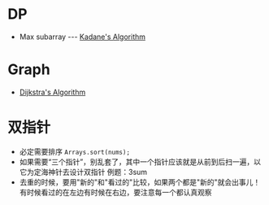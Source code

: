 # DP

- Max subarray --- [Kadane's Algorithm](https://en.wikipedia.org/wiki/Maximum_subarray_problem#Kadane's_algorith)

# Graph

- [Dijkstra's Algorithm](https://leetcode.com/problems/network-delay-time/solution/)

# 双指针
- 必定需要排序 `Arrays.sort(nums);`
- 如果需要“三个指针”，别乱套了，其中一个指针应该就是从前到后扫一遍，以它为定海神针去设计双指针 例题：3sum
- 去重的时候，要用"新的"和"看过的"比较，如果两个都是"新的"就会出事儿！有时候看过的在左边有时候在右边，要注意每一个都认真观察